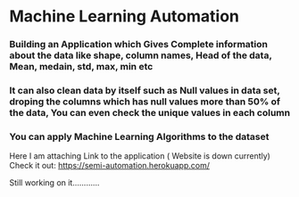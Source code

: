 # Machine Learning Automation
 
 ### Building an Application which Gives Complete information about the data like shape, column names, Head of the data, Mean, medain, std, max, min etc
 ### It can also clean data by itself such as Null values in data set, droping the columns which has null values more than 50% of the data, You can even check the unique values in each column 
 ### You can apply Machine Learning Algorithms to the dataset 
 Here I am attaching Link to the application ( Website is down currently)
 Check it out:
 https://semi-automation.herokuapp.com/

  Still working on it............
